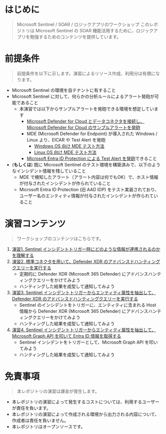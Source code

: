 # はじめに
> Microsoft Sentinel / SOAR / ロジックアプリのワークショップ
このレポジトリは Microsoft Sentinel の SOAR 機能活用するために、ロジックアプリを勉強するためのコンテンツを提供しています。

# 前提条件
> 前提条件を以下に示します。演習によるリソース作成、利用分は有償になります。

- Microsoft Sentinel の環境を自テナントに有すること
- Microsoft Sentinel に対して、何らかの分析ルールによるアラート発砲が可能であること
  - 本演習では以下からサンプルアラートを発砲できる環境を想定しています
    - [Microsoft Defender for Cloud とデータコネクタを接続し、Microsoft Defender for Cloud のサンプルアラートを発砲](https://learn.microsoft.com/ja-jp/azure/defender-for-cloud/alert-validation)
    - MDE (Microsoft Defender for Endpoint) が導入された Windows / Linux より、EICAR や Test Alert を発砲
      - [Windows OS 向け MDE テスト方法](https://learn.microsoft.com/ja-jp/microsoft-365/security/defender-endpoint/run-detection-test?view=o365-worldwide#verify-microsoft-defender-for-endpoint-onboarding-of-a-device-using-a-powershell-detection-test)
      - [Linux OS 向け MDE テスト方法](https://learn.microsoft.com/ja-jp/microsoft-365/security/defender-endpoint/linux-exclusions?view=o365-worldwide#validate-exclusions-lists-with-the-eicar-test-file)
    - [Microsoft Entra ID Protection による Test Alert を発砲](https://learn.microsoft.com/ja-jp/entra/id-protection/howto-identity-protection-simulate-risk)できること
- (**もしくは**) 既に Microsoft Sentinel のテスト環境を構築済みで、以下のようなインシデント情報を残していること
    - MDE で検知したアラート（アラート内容は何でもOK）で、ホスト情報が付与されたインシデントが作られていること
    - Microsoft Entra ID Protection (旧 AAD IDP) をテスト実装されており、ユーザー名のエンティティ情報が付与されたインシデントが作られていること

# 演習コンテンツ
> ワークショップのコンテンツはこちらです。
> 
1. [演習1. Sentinel インシデントトリガー時にどのような情報が連携されるのかを理解する](https://github.com/hisashin0728/SentinelSOARWorkshopJP/blob/main/Work1.md)
2. [演習2. 標準コネクタを用いて、Defender XDR のアドバンスドハンティングクエリーを実行する](https://github.com/hisashin0728/SentinelSOARWorkshopJP/blob/main/Work2.md)
    - 定期的に Defender XDR (Microsoft 365 Defender) にアドバンスハンティングクエリーをかけてみよう
    - ハンティングした結果を成型して通知してみよう
3. [演習3. Sentinel インシデントトリガーからエンティティ属性を抽出して、Defender XDR のアドバンスドハンティングクエリーを実行する](https://github.com/hisashin0728/SentinelSOARWorkshopJP/blob/main/Work3.md)
    - Sentinel のインシデントをトリガーに、エンティティに含まれる Host 情報から Defender XDR (Microsoft 365 Defender) にアドバンスハンティングクエリーをかけてみよう
    - ハンティングした結果を成型して通知してみよう
5. [演習4. Sentinel インシデントトリガーからエンティティ属性を抽出して、Microsoft Graph API を叩いて Entra ID 情報を取得する](https://github.com/hisashin0728/SentinelSOARWorkshopJP/blob/main/Work4.md)
    - Sentinel インシデントをトリガーとして、Microsoft Graph API を叩いてみよう
    - ハンティングした結果を成型して通知してみよう

# 免責事項
> 本レポジトリの演習は課金が発生します。

- 本レポジトリの演習によって発生するコストについては、利用するユーザーが責任を負います。
- 本レポジトリの演習によって作成される環境から出力される内容について、作成者は責任を負いません。
- 本レポジトリはオープンソースです。 
